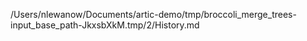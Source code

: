/Users/nlewanow/Documents/artic-demo/tmp/broccoli_merge_trees-input_base_path-JkxsbXkM.tmp/2/History.md
